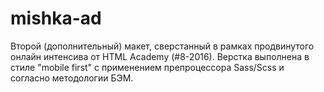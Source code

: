 # mishka-ad
Второй (дополнительный) макет, сверстанный в рамках продвинутого онлайн интенсива от HTML Academy (#8-2016).
Верстка выполнена в стиле "mobile first" с применением препроцессора Sass/Scss и согласно методологии БЭМ.
